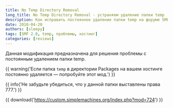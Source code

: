 ```yaml
---
title: No Temp Directory Removal
long_title: No Temp Directory Removal - устраняем удаление папки temp
description: Как исправить постоянное удаление папки temp на форуме SMF.
date: 2010-04-20
authors: [sleepy]
tags: [SMF 2.0, temp, проблемы, хостинг]
categories: [reviews]
---
```


Данная модификация предназначена для решения проблемы с постоянным удалением папки temp.

<!-- more -->

{{ warning('Если папка `temp` в директории Packages на вашем хостинге постоянно удаляется — попробуйте этот мод.') }}

{{ info('Не забудьте убедиться, что у данной папки выставлены права 777.') }}

{{ download('https://custom.simplemachines.org/index.php?mod=724') }}
